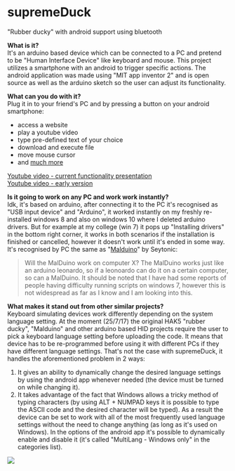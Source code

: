 # supremeDuck
"Rubber ducky" with android support using bluetooth



**What is it?**  
It's an arduino based device which can be connected to a PC and pretend to be "Human Interface Device" like keyboard and mouse. This project utilizes a smartphone with an android to trigger specific actions. The android application was made using "MIT app inventor 2" and is open source as well as the arduino sketch so the user can adjust its functionality.


**What can you do with it?**  
Plug it in to your friend's PC and by pressing a button on your android smartphone:
* access a website
* play a youtube video
* type pre-defined text of your choice
* download and execute file
* move mouse cursor
* and [much more](https://github.com/hak5darren/USB-Rubber-Ducky/wiki/Payloads)


[Youtube video - current functionality presentation](https://www.youtube.com/watch?v=iL2pS2EvqkY&index=3&list=PLnVVAaZSdNGtcMunS1_Wy3smTZLlzIaV2)  
[Youtube video - early version](https://www.youtube.com/watch?v=mwDT1gX9wzU&list=PLnVVAaZSdNGtcMunS1_Wy3smTZLlzIaV2&index=1)  


**Is it going to work on any PC and work work instantly?**  
Idk, it's based on arduino, after connecting it to the PC it's recognised as "USB input device" and "Arduino", it worked instantly on my freshly re-installed windows 8 and also on windows 10 where I deleted arduino drivers. But for example at my college (win 7) it pops up "Installing drivers" in the bottom right corner, it works in both scenarios if the installation is finished or cancelled, however it doesn't work until it's ended in some way. It's recognised by PC the same as "[Malduino](https://www.indiegogo.com/projects/malduino-badusb-arduino-usb#/)" by Seytonic:
> Will the MalDuino work on computer X?
> The MalDuino works just like an arduino leonardo, so if a leonoardo can do it on a certain computer, so can a MalDuino. It should be noted that I have had some reports of people having difficulty running scripts on windows 7, however this is not widespread as far as I know and I am looking into this.

**What makes it stand out from other similar projects?**  
Keyboard simulating devices work differently depending on the system language setting. At the moment (25/7/17) the original HAK5 "rubber ducky", "Malduino" and other arduino based HID projects require the user to pick a keyboard language setting before uploading the code. It means that device has to be re-programmed before using it with different PCs if they have different language settings. That's not the case with supremeDuck, it handles the aforementioned problem in 2 ways:
  1. It gives an ability to dynamically change the desired language settings by using the android app whenever needed (the device must    be turned on while changing it). 
  2. It takes advantage of the fact that Windows allows a tricky method of typing characters (by using ALT + NUMPAD keys it is possible to type the ASCII code and the desired character will be typed). As a result the device can be set to work with all of the most frequently used language settings without the need to change anything (as long as it's used on Windows). In the options of the android app it's possible to dynamically enable and disable it (it's called "MultiLang - Windows only" in the categories list).




![](http://i.imgur.com/LV6Ix5R.jpg)
